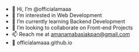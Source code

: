 - 👋 Hi, I’m @officialamaaa
- 👀 I’m interested in Web Development
- 🌱 I’m currently learning Backend Development
- 💞️ I’m looking to collaborate on Front-end Projects
- 📫 Reach me at amanamabasiakpan@gmail.com
- 👀 officialamaaa.github.io

<!---
officialamaaa/officialamaaa is a ✨ special ✨ repository because its `README.md` (this file) appears on your GitHub profile.
You can click the Preview link to take a look at your changes.
--->

